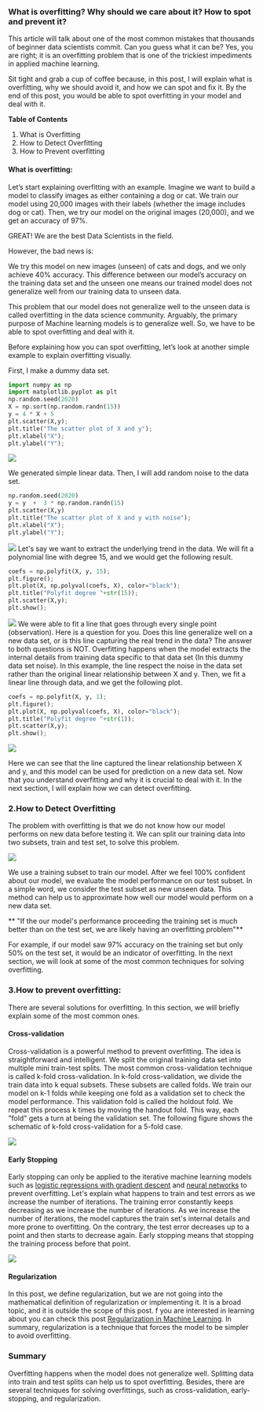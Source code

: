 ### What is overfitting? Why should we care about it? How to spot and prevent it?

This article will talk about one of the most common mistakes that thousands of beginner data scientists commit. Can you guess what it can be? Yes, you are right; it is an overfitting problem that is one of the trickiest impediments in applied machine learning. 

Sit tight and grab a cup of coffee because, in this post, I will explain what is overfitting, why we should avoid it, and how we can spot and fix it. By the end of this post, you would be able to spot overfitting in your model and deal with it.

**Table of Contents**
1. What is Overfitting
2. How to Detect Overfitting
3. How to Prevent overfitting

#### What is overfitting:

Let’s start explaining overfitting with an example. Imagine we want to build a model to classify images as either containing a dog or cat. We train our model using 20,000 images with their labels (whether the image includes dog or cat). Then, we try our model on the original images (20,000), and we get an accuracy of 97%. 

GREAT! We are the best Data Scientists in the field. 

However, the bad news is:

We try this model on new images (unseen) of cats and dogs, and we only achieve 40% accuracy. This difference between our model’s accuracy on the training data set and the unseen one means our trained model does not generalize well from our training data to unseen data.

This problem that our model does not generalize well to the unseen data is called overfitting in the data science community. Arguably, the primary purpose of Machine learning models is to generalize well. So, we have to be able to spot overfitting and deal with it.

Before explaining how you can spot overfitting, let’s look at another simple example to explain overfitting visually.

First, I make a dummy data set. 

``` python
import numpy as np
import matplotlib.pyplot as plt
np.random.seed(2020)
X = np.sort(np.random.randn(15))
y = 4 * X + 5
plt.scatter(X,y);
plt.title("The scatter plot of X and y");
plt.xlabel("X");
plt.ylabel("Y");
```
![](plot.png)

We generated simple linear data. Then, I will add random noise to the data set.
```python
np.random.seed(2020)
y = y  +  3 * np.random.randn(15)
plt.scatter(X,y)
plt.title("The scatter plot of X and y with noise");
plt.xlabel("X");
plt.ylabel("Y");
```
![](plot2.png)
Let's say we want to extract the underlying trend in the data. We will fit a polynomial line with degree 15, and we would get the following result.

```python
coefs = np.polyfit(X, y, 15);
plt.figure();
plt.plot(X, np.polyval(coefs, X), color="black");
plt.title("Polyfit degree "+str(15));
plt.scatter(X,y);
plt.show();
```
![](plot3.png)
We were able to fit a line that goes through every single point (observation). Here is a question for you. Does this line generalize well on a new data set, or is this line capturing the real trend in the data?  The answer to both questions is NOT. Overfitting happens when the model extracts the internal details from training data specific to that data set (In this dummy data set noise). In this example, the line respect the noise in the data set rather than the original linear relationship between X and y. Then, we fit a linear line through data, and we get the following plot.
```python
coefs = np.polyfit(X, y, 1);
plt.figure();
plt.plot(X, np.polyval(coefs, X), color="black");
plt.title("Polyfit degree "+str(1));
plt.scatter(X,y);
plt.show();
```
![](plot4.png)

Here we can see that the line captured the linear relationship between X and y, and this model can be used for prediction on a new data set. Now that you understand overfitting and why it is crucial to deal with it. In the next section, I will explain how we can detect overfitting.

### 2.How to Detect Overfitting

The problem with overfitting is that we do not know how our model performs on new data before testing it. We can split our training data into two subsets, train and test set, to solve this problem.

![](split.png)

We use a training subset to train our model. After we feel 100% confident about our model, we evaluate the model performance on our test subset. In a simple word, we consider the test subset as new unseen data. This method can help us to approximate how well our model would perform on a new data set.

** "If the our model's performance proceeding the training set is much better than on the test set, we are likely having an overfitting problem"**

For example, if our model saw 97% accuracy on the training set but only 50% on the test set, it would be an indicator of overfitting. In the next section, we will look at some of the most common techniques for solving overfitting.

### 3.How to prevent overfitting:

There are several solutions for overfitting. In this section, we will briefly explain some of the most common ones.

#### Cross-validation

Cross-validation is a powerful method to prevent overfitting. The idea is straightforward and intelligent. We split the original training data set into multiple mini train-test splits. The most common cross-validation technique is called k-fold cross-validation. In k-fold cross-validation, we divide the train data into k equal subsets. These subsets are called folds. We train our model on k-1 folds while keeping one fold as a validation set to check the model performance. This validation fold is called the holdout fold. We repeat this process k times by moving the handout fold. This way, each "fold" gets a turn at being the validation set. The following figure shows the schematic of k-fold cross-validation for a 5-fold case.

![](cross_val.png)

#### Early Stopping

Early stopping can only be applied to the iterative machine learning models such as [logistic regressions with gradient descent](https://towardsdatascience.com/gradient-descent-training-with-logistic-regression-c5516f5344f7) and [neural networks](https://en.wikipedia.org/wiki/Artificial_neural_network) to prevent overfitting. Let's explain what happens to train and test errors as we increase the number of iterations. The training error constantly keeps decreasing as we increase the number of iterations. As we increase the number of iterations, the model captures the train set's internal details and more prone to overfitting. On the contrary, the test error decreases up to a point and then starts to decrease again. Early stopping means that stopping the training process before that point.

![](early_stopping.png)

#### Regularization

In this post, we define regularization, but we are not going into the mathematical definition of regularization or implementing it. It is a broad topic, and it is outside the scope of this post. f you are interested in learning about you can check this post 
[Regularization in Machine Learning](https://towardsdatascience.com/regularization-in-machine-learning-76441ddcf99a). In summary, regularization is a technique that forces the model to be simpler to avoid overfitting.

### Summary 

Overfitting happens when the model does not generalize well. Splitting data into train and test splits can help us to spot overfitting. Besides,  there are several techniques for solving overfittings, such as cross-validation, early-stopping, and regularization.
